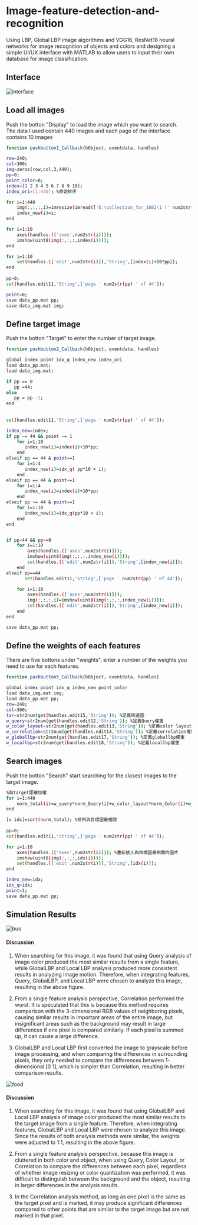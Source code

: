 # Image-feature-detection-and-recognition
Using LBP, Global LBP image algorithms and VGG16, ResNet18 neural networks for image recognition of objects and colors and designing a simple UI/UX interface with MATLAB to allow users to input their own database for image classification.  
## Interface 
![interface](https://github.com/hsieh672/Image-feature-detection-and-recognition/blob/main/imag/interface.png)  
## Load all images 
Push the botton "Display" to load the image which you want to search.  
The data I used contain 440 images and each page of the interface contains 10 images
```sh
function pushbutton1_Callback(hObject, eventdata, handles)

row=240;
col=300;
img=zeros(row,col,3,440);
pp=0;
point_color=0;
index=[1 2 3 4 5 6 7 8 9 10];
index_ori=[1:440]; %原始排序

for i=1:440
    img(:,:,:,i)=imresize(imread(['E:\collection_for_1082\1 (' num2str(i) ').jpg']),[row col]);
    index_new(i)=i;
end

for i=1:10
    axes(handles.(['axes',num2str(i)]));
    imshow(uint8(img(:,:,:,index(i))));
end

for i=1:10
    set(handles.(['edit',num2str(i)]),'String',[index(i)+10*pp]);
end
  
pp=0;
set(handles.edit11,'String',['page ' num2str(pp) ' of 44']);

point=0;
save data_pp.mat pp;
save data_img.mat img;
```
## Define target image
Push the botton "Target" to enter the number of target image.  
```sh
function pushbutton2_Callback(hObject, eventdata, handles)

global index point idx_q index_new index_ori
load data_pp.mat;
load data_img.mat;

if pp == 0
   pp =44;
else
   pp = pp -1;
end
 
                  
set(handles.edit11,'String',['page ' num2str(pp) ' of 44']);

index_new=index;
if pp ~= 44 && point ~= 1
    for i=1:10
       index_new(i)=index(i)+10*pp;
    end   
elseif pp == 44 & point==1
    for i=1:4
       index_new(i)=idx_q( pp*10 + i);
    end
elseif pp == 44 & point~=1
    for i=1:4
       index_new(i)=index(i)+10*pp;
    end
elseif pp ~= 44 & point==1
    for i=1:10
       index_new(i)=idx_q(pp*10 + i);
    end
end


if pp<44 && pp>=0 
    for i=1:10
        axes(handles.(['axes',num2str(i)]));
        imshow(uint8(img(:,:,:,index_new(i))));
        set(handles.(['edit',num2str(i)]),'String',[index_new(i)]);
    end       
elseif pp==44
       set(handles.edit11,'String',['page ' num2str(pp) ' of 44']);

    for i=1:10
        axes(handles.(['axes',num2str(i)]));
        img(:,:,:,i)=imshow(uint8(img(:,:,:,index_new(i))));
        set(handles.(['edit',num2str(i)]),'String',[index_new(i)]);
    end
end

save data_pp.mat pp;
```
## Define the weights of each features
There are five bottons under "weights", enter a number of the weights you need to use for each features.  
```sh
function pushbutton5_Callback(hObject, eventdata, handles)

global index point idx_q index_new point_color
load data_img.mat img;
load data_pp.mat pp;
row=240;
col=300;
tar=str2num(get(handles.edit15,'String')); %定義所選圖
w_query=str2num(get(handles.edit12,'String')); %定義Query權重
w_color_layout=str2num(get(handles.edit13,'String')); %定義color layout權重
w_correlation=str2num(get(handles.edit14,'String')); %定義correlation權重
w_globallbp=str2num(get(handles.edit17,'String')); %定義globallbp權重
w_locallbp=str2num(get(handles.edit18,'String')); %定義locallbp權重
```
## Search images
Push the botton "Search" start searching for the closest images to the target image.  
```sh
%與target距離加權
for i=1:440
    norm_total(i)=w_query*norm_Query(i)+w_color_layout*norm_Color(i)+w_correlation*norm_Correlation(i)+w_globallbp*norm_Global(i)+w_locallbp*norm_Local(i);
end

[v idx]=sort(norm_total); %排列與目標圖最相關
    
pp=0;
set(handles.edit11,'String',['page ' num2str(pp) ' of 44']);

for i=1:10
    axes(handles.(['axes',num2str(i)])); %重新放入與目標圖最相關的圖片
    imshow(uint8(img(:,:,:,idx(i))));
    set(handles.(['edit',num2str(i)]),'String',[idx(i)]);   
end

index_new=idx;
idx_q=idx;
point=1;
save data_pp.mat pp;
```
## Simulation Results
![bus](https://github.com/hsieh672/Image-feature-detection-and-recognition/blob/main/imag/bus.png)  
#### Discussion
1. When searching for this image, it was found that using Query analysis of image color produced the most similar results from a single feature, while GlobalLBP and Local LBP analysis produced more consistent results in analyzing image motion. Therefore, when integrating features, Query, GlobalLBP, and Local LBP were chosen to analyze this image, resulting in the above figure.  

2. From a single feature analysis perspective, Correlation performed the worst. It is speculated that this is because this method requires comparison with the 3-dimensional RGB values of neighboring pixels, causing similar results in important areas of the entire image, but insignificant areas such as the background may result in large differences if one pixel is compared similarly. If each pixel is summed up, it can cause a large difference.  
 
3. GlobalLBP and Local LBP first converted the image to grayscale before image processing, and when comparing the differences in surrounding pixels, they only needed to compare the differences between 1-dimensional [0 1], which is simpler than Correlation, resulting in better comparison results.  

![food](https://github.com/hsieh672/Image-feature-detection-and-recognition/blob/main/imag/food.png)  
#### Discussion
1. When searching for this image, it was found that using GlobalLBP and Local LBP analysis of image color produced the most similar results to the target image from a single feature. Therefore, when integrating features, GlobalLBP and Local LBP were chosen to analyze this image. Since the results of both analysis methods were similar, the weights were adjusted to 1:1, resulting in the above figure.  

2. From a single feature analysis perspective, because this image is cluttered in both color and object, when using Query, Color Layout, or Correlation to compare the differences between each pixel, regardless of whether image resizing or color quantization was performed, it was difficult to distinguish between the background and the object, resulting in larger differences in the analysis results.  

3. In the Correlation analysis method, as long as one pixel is the same as the target pixel and is marked, it may produce significant differences compared to other points that are similar to the target image but are not marked in that pixel.  
